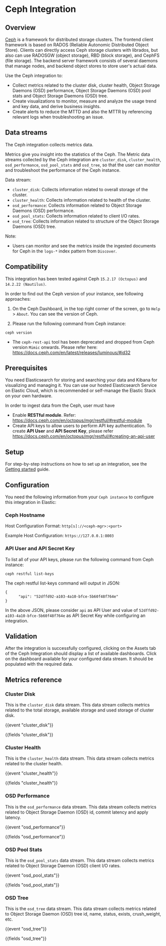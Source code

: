 # Ceph Integration

## Overview

[Ceph](https://ceph.com/en/) is a framework for distributed storage clusters. The frontend client framework is based on RADOS (Reliable Autonomic Distributed Object Store). Clients can directly access Ceph storage clusters with librados, but also can use RADOSGW (object storage), RBD (block storage), and CephFS (file storage). The backend server framework consists of several daemons that manage nodes, and backend object stores to store user's actual data.

Use the Ceph integration to:

- Collect metrics related to the cluster disk, cluster health, Object Storage Daemons (OSD) performance, Object Storage Daemons (OSD) pool stats and Object Storage Daemons (OSD) tree.
- Create visualizations to monitor, measure and analyze the usage trend and key data, and derive business insights.
- Create alerts to reduce the MTTD and also the MTTR by referencing relevant logs when troubleshooting an issue.

## Data streams

The Ceph integration collects metrics data.

Metrics give you insight into the statistics of the Ceph. The Metric data streams collected by the Ceph integration are `cluster_disk`, `cluster_health`, `osd_performance`, `osd_pool_stats` and `osd_tree`, so that the user can monitor and troubleshoot the performance of the Ceph instance.

Data stream:
- `cluster_disk`: Collects information related to overall storage of the cluster.
- `cluster_health`: Collects information related to health of the cluster.
- `osd_performance`: Collects information related to Object Storage Daemons (OSD) performance.
- `osd_pool_stats`: Collects information related to client I/O rates.
- `osd_tree`: Collects information related to structure of the Object Storage Daemons (OSD) tree.

Note:
- Users can monitor and see the metrics inside the ingested documents for Ceph in the `logs-*` index pattern from `Discover`.

## Compatibility

This integration has been tested against Ceph `15.2.17 (Octopus)` and `14.2.22 (Nautilus)`.

In order to find out the Ceph version of your instance, see following approaches:

1. On the Ceph Dashboard, in the top right corner of the screen, go to `Help` > `About`. You can see the version of Ceph.

2. Please run the following command from Ceph instance:

```
ceph version
```

* The `ceph-rest-api` tool has been deprecated and dropped from Ceph version `Mimic` onwards. Please refer here: https://docs.ceph.com/en/latest/releases/luminous/#id32

## Prerequisites

You need Elasticsearch for storing and searching your data and Kibana for visualizing and managing it. You can use our hosted Elasticsearch Service on Elastic Cloud, which is recommended or self-manage the Elastic Stack on your own hardware.

In order to ingest data from the Ceph, user must have

* Enable **RESTful module**. Refer: https://docs.ceph.com/en/octopus/mgr/restful/#restful-module
* Create API keys to allow users to perform API key authentication. To create **API User** and **API Secret Key**, please refer https://docs.ceph.com/en/octopus/mgr/restful/#creating-an-api-user

## Setup
  
For step-by-step instructions on how to set up an integration, see the [Getting started](https://www.elastic.co/guide/en/welcome-to-elastic/current/getting-started-observability.html) guide.

## Configuration

You need the following information from your `Ceph instance` to configure this integration in Elastic:

### Ceph Hostname

Host Configuration Format: `http[s]://<ceph-mgr>:<port>`

Example Host Configuration: `https://127.0.0.1:8003`

### API User and API Secret Key

To list all of your API keys, please run the following command from Ceph instance:

```
ceph restful list-keys
```

The ceph restful list-keys command will output in JSON:
```
{
      "api": "52dffd92-a103-4a10-bfce-5b60f48f764e"
}
```
In the above JSON, please consider `api` as API User and value of `52dffd92-a103-4a10-bfce-5b60f48f764e` as API Secret Key while configuring an integration.

## Validation

After the integration is successfully configured, clicking on the Assets tab of the Ceph Integration should display a list of available dashboards. Click on the dashboard available for your configured data stream. It should be populated with the required data.

## Metrics reference

### Cluster Disk

This is the `cluster_disk` data stream. This data stream collects metrics related to the total storage, available storage and used storage of cluster disk.

{{event "cluster_disk"}}

{{fields "cluster_disk"}}

### Cluster Health

This is the `cluster_health` data stream. This data stream collects metrics related to the cluster health.

{{event "cluster_health"}}

{{fields "cluster_health"}}

### OSD Performance

This is the `osd_performance` data stream. This data stream collects metrics related to Object Storage Daemon (OSD) id, commit latency and apply latency.

{{event "osd_performance"}}

{{fields "osd_performance"}}

### OSD Pool Stats

This is the `osd_pool_stats` data stream. This data stream collects metrics related to Object Storage Daemon (OSD) client I/O rates.

{{event "osd_pool_stats"}}

{{fields "osd_pool_stats"}}

### OSD Tree

This is the `osd_tree` data stream. This data stream collects metrics related to Object Storage Daemon (OSD) tree id, name, status, exists, crush_weight, etc.

{{event "osd_tree"}}

{{fields "osd_tree"}}
